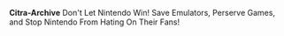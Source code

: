 **Citra-Archive**
Don't Let Nintendo Win! Save Emulators, Perserve Games, and Stop Nintendo From Hating On Their Fans!

